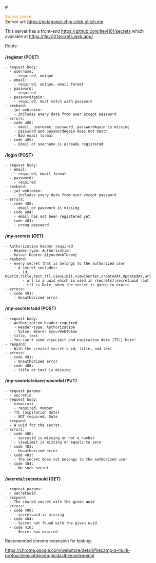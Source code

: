 <style>
  .orange{
    color:DarkOrange;
  }
  .blue{
    color:DarkBlue;
  }
</style>
#<div class="orange">Secret_server</div>
Server url:
https://octagonal-chip-click.glitch.me

This server has a front-end
https://github.com/tlevi101/secrets
which available at
https://tlevi101secrets.web.app/

Routs:
#### /register (POST)
    - request body:
      - username:
        - required, unique
      - email:
        - required, unique, email format
      - password:
        - required
      - passwordAgain:
        - required, must match with password
    - resbond:
      - jwt webtoken:
        - includes every data from user except password
    - errors:
      - code 400:
        - email, username, password, passwordAgain is missing 
        - password and passwordAgain does not match
        - Bad email format
      - code 409:
        - Email or username is already registered

####   /login (POST)
    - request body:
      - email:
        - required, email format
      - password:
        - required
    - resbond:
      - jwt webtoken:
        - includes every data from user except password
    - errors:
      - code 400:
        - email or password is missing
      - code 404:
        - email has not been registered yet
      - code 401:
        - wrong password

#### /my-secrets (GET)
    - Authorization header required
      - Header-type: Authorization
      - Value: Bearer ${yourWebToken}
    - resbond:
      - every secret that is belongs to the authorized user
        - A secret includes:
          - id, USerId,title,text,ttl,viewLimit,viewCounter,createdAt,UpdatedAt,url
            - url is a uuid which is used in /secrets/:secretuuid rout
            - ttl is Date, when the secret is going to expire
    - errors:
      - code 401:
        - Unauthorized error
        
####   /my-secrets/add (POST)
    - request body:
      - Authorization header required
        - Header-type: Authorization
        - Value: Bearer $yourWebToken
      - title, text
      - You can't send viewLimit and expiration date (TTL) here!
    - respond:
      - With the created secret's id, title, and text
    - errors:
      - code 401:
        - Unauthorized error
      - code 400:
        - title or text is missing
  
####  /my-secrets/share/:secretid (PUT)
    - request params:
      - secretid
    - request body:
      - viewLimit
        - required, number
      - TTL (expiration date)
        - NOT required, Date
    - respond:
      - A uuid for the secret.
    - errors:
      - code 400:
        - secretid is missing or not a number
        - viewLimit is missing or equals to zero
      - code 401:
        - Unauthorized error
      - code 403:
        - The secret does not belongs to the authorized user
      - code 404:
        - No such secret      
####  /secrets/:secretuuid (GET)
    - request params:
      - secretuuid
    - respond:
      - The shared secret with the given uuid
    - errors:
      - code 400:
        - secretuuid is missing
      - code 404:
        - Secret not found with the given uuid
      - code 410:
        - Secret has expired
 
 Recomended chrome extension for testing:
 
 https://chrome.google.com/webstore/detail/firecamp-a-multi-protocol/eajaahbjpnhghjcdaclbkeamlkepinbl


